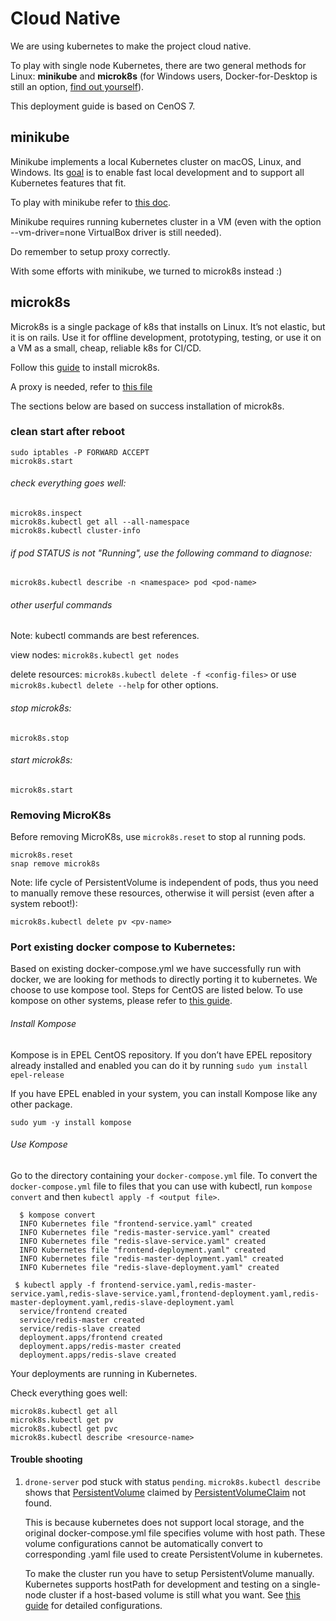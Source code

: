 # Cloud Native 

We are using kubernetes to make the project cloud native.

To play with single node Kubernetes, there are two general methods for Linux: **minikube** and **microk8s** (for Windows users, Docker-for-Desktop is still an option, [find out yourself](https://docs.docker.com/docker-for-windows/kubernetes/)).

This deployment guide is based on CenOS 7.

## minikube

Minikube implements a local Kubernetes cluster on macOS, Linux, and Windows. Its [goal](https://github.com/kubernetes/minikube/blob/master/docs/contributors/principles.md) is to enable fast local development and to support all Kubernetes features that fit.

To play with minikube refer to [this doc](https://kubernetes.io/docs/setup/minikube/).

Minikube requires running kubernetes cluster in a VM (even with the option --vm-driver=none VirtualBox driver is still needed). 

Do remember to setup proxy correctly.

With some efforts with minikube, we turned to microk8s instead :)

## microk8s

Microk8s is a single package of k8s that installs on Linux. It’s not elastic, but it is on rails. Use it for offline development, prototyping, testing, or use it on a VM as a small, cheap, reliable k8s for CI/CD.

Follow this [guide](https://tutorials.ubuntu.com/tutorial/install-a-local-kubernetes-with-microk8s#0) to install microk8s.

A proxy is needed, refer to [this file](./microk8s-proxy.md)

The sections below are based on success installation of microk8s.

### clean start after reboot

```shell
sudo iptables -P FORWARD ACCEPT
microk8s.start
```

###### check everything goes well:

```
microk8s.inspect
microk8s.kubectl get all --all-namespace
microk8s.kubectl cluster-info
```

###### if pod STATUS is not "Running", use the following command to diagnose:

```
microk8s.kubectl describe -n <namespace> pod <pod-name>
```

###### other userful commands

Note: kubectl commands are best references.

view nodes: `microk8s.kubectl get nodes`

delete resources: `microk8s.kubectl delete -f <config-files>` or use `microk8s.kubectl delete --help` for other options.

###### stop microk8s:

```
microk8s.stop
```

###### start microk8s:

```
microk8s.start
```

### Removing MicroK8s

Before removing MicroK8s, use `microk8s.reset` to stop al running pods.

```
microk8s.reset
snap remove microk8s
```
Note: life cycle of PersistentVolume is independent of pods, thus you need to manually remove these resources, otherwise it will persist (even after a system reboot!):

```
microk8s.kubectl delete pv <pv-name>
```

### Port existing docker compose to Kubernetes:

Based on existing docker-compose.yml we have successfully run with docker, we are looking for methods to directly porting it to kubernetes. We choose to use kompose tool. Steps for CentOS are listed below. To use kompose on other systems, please refer to [this guide](https://kubernetes.io/docs/tasks/configure-pod-container/translate-compose-kubernetes/).
###### Install Kompose
Kompose is in EPEL CentOS repository. If you don’t have EPEL repository already installed and enabled you can do it by running `sudo yum install epel-release`

If you have EPEL enabled in your system, you can install Kompose like any other package.

```
sudo yum -y install kompose
```

###### Use Kompose
Go to the directory containing your `docker-compose.yml` file. To convert the `docker-compose.yml` file to files that you can use with kubectl, run `kompose convert` and then `kubectl apply -f <output file>`.

```
  $ kompose convert                           
  INFO Kubernetes file "frontend-service.yaml" created         
  INFO Kubernetes file "redis-master-service.yaml" created     
  INFO Kubernetes file "redis-slave-service.yaml" created      
  INFO Kubernetes file "frontend-deployment.yaml" created      
  INFO Kubernetes file "redis-master-deployment.yaml" created  
  INFO Kubernetes file "redis-slave-deployment.yaml" created    
```

```
 $ kubectl apply -f frontend-service.yaml,redis-master-service.yaml,redis-slave-service.yaml,frontend-deployment.yaml,redis-master-deployment.yaml,redis-slave-deployment.yaml
  service/frontend created
  service/redis-master created
  service/redis-slave created
  deployment.apps/frontend created
  deployment.apps/redis-master created
  deployment.apps/redis-slave created
```
Your deployments are running in Kubernetes.

Check everything goes well:

```
microk8s.kubectl get all
microk8s.kubectl get pv
microk8s.kubectl get pvc
microk8s.kubectl describe <resource-name>
```

#### Trouble shooting

1. `drone-server` pod stuck with status `pending`. `microk8s.kubectl describe`  shows that [PersistentVolume](https://kubernetes.io/docs/concepts/storage/persistent-volumes/) claimed by [PersistentVolumeClaim](https://kubernetes.io/docs/concepts/storage/persistent-volumes/#persistentvolumeclaims) not found.

   This is because kubernetes does not support local storage, and the original docker-compose.yml file specifies volume with host path. These volume configurations cannot be automatically convert to corresponding .yaml file used to create PersistentVolume in  kubernetes. 

   To make the cluster run you have to setup PersistentVolume manually. Kubernetes supports hostPath for development and testing on a single-node cluster if a host-based volume is still what you want. See [this guide](https://kubernetes.io/docs/tasks/configure-pod-container/configure-persistent-volume-storage/) for detailed configurations.


